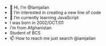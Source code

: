 - 👋 Hi, I’m @Iamjailan
- 👀 I’m interested in creating a new line of code
- 🌱 I’m currently learning JavaScript
- I was born in 2002/OCT/01
- i'm from Afghanistan
- Student of BCS
- 📫 How to reach me just search @iamjailan 

<!---
Iamjailan/Iamjailan is a ✨ special ✨ repository because its `README.md` (this file) appears on your GitHub profile.
You can click the Preview link to take a look at your changes.
--->

